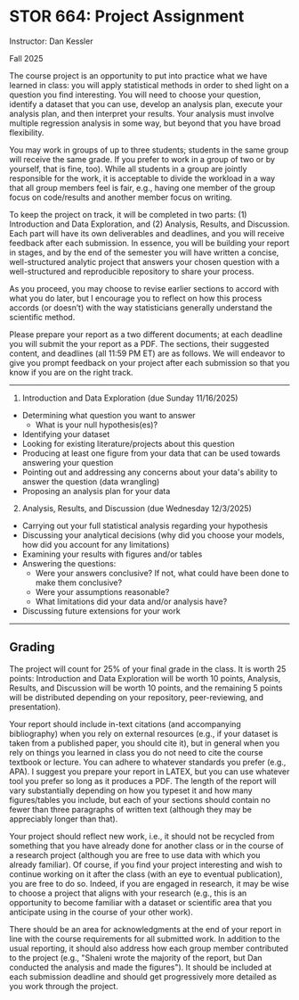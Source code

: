 # STOR 664: Project Assignment

Instructor: Dan Kessler

Fall 2025

The course project is an opportunity to put into practice what we have
learned in class: you will apply statistical methods in order to shed light
on a question you find interesting. You will need to choose your question,
identify a dataset that you can use, develop an analysis plan, execute your
analysis plan, and then interpret your results. Your analysis must involve
multiple regression analysis in some way, but beyond that you have broad
flexibility. 

You may work in groups of up to three students; students in the
same group will receive the same grade. If you prefer to work in a group
of two or by yourself, that is fine, too). While all students in a group are jointly responsible for the work, it is acceptable to divide the workload in
a way that all group members feel is fair, e.g., having one member of the
group focus on code/results and another member focus on writing.

To keep the project on track, it will be completed in two parts: (1) Introduction and Data Exploration, and (2) Analysis, Results, and Discussion. Each part will have its own deliverables and deadlines, and you will receive feedback after each submission. In essence, you will be building your report in stages, and by the end of the semester you will have written a concise, well-structured analytic project that answers your chosen question with a well-structured and reproducible repository to share your process.

As you proceed, you may choose to revise earlier sections to
accord with what you do later, but I encourage you to reflect on how this
process accords (or doesn’t) with the way statisticians generally understand
the scientific method.

Please prepare your report as a two different documents; at each deadline you will submit the your report as a PDF. The sections, their suggested content, and deadlines (all 11:59 PM ET) are as follows. We will endeavor to give you prompt feedback on your project after each submission so that you know if you are on the right track.

---

1) Introduction and Data Exploration (due Sunday 11/16/2025)
- Determining what question you want to answer
  - What is your null hypothesis(es)?
- Identifying your dataset
- Looking for existing literature/projects about this question
- Producing at least one figure from your data that can be used towards answering your question
- Pointing out and addressing any concerns about your data's ability to answer the question (data wrangling)
- Proposing an analysis plan for your data

2) Analysis, Results, and Discussion (due Wednesday 12/3/2025)
- Carrying out your full statistical analysis regarding your hypothesis
- Discussing your analytical decisions (why did you choose your models, how did you account for any limitations)
- Examining your results with figures and/or tables
- Answering the questions:
    - Were your answers conclusive? If not, what could have been done to make them conclusive?
    - Were your assumptions reasonable?
    - What limitations did your data and/or analysis have?
- Discussing future extensions for your work

---

## Grading 

The project will count for 25% of your final grade in the class.
It is worth 25 points: Introduction and Data Exploration will be worth 10 points, Analysis, Results, and Discussion will be worth 10 points, and the remaining 5 points will be distributed depending on your repository, peer-reviewing, and presentation).

Your report should include in-text citations (and accompanying bibliography) when you rely on external resources (e.g., if your dataset is taken from a published paper, you should cite it), but in general when you rely
on things you learned in class you do not need to cite the course textbook
or lecture. You can adhere to whatever standards you prefer (e.g., APA).
I suggest you prepare your report in LATEX, but you can use whatever tool
you prefer so long as it produces a PDF. The length of the report will vary
substantially depending on how you typeset it and how many figures/tables
you include, but each of your sections should contain no fewer than three
paragraphs of written text (although they may be appreciably longer than
that).

Your project should reflect new work, i.e., it should not be recycled from
something that you have already done for another class or in the course of a
research project (although you are free to use data with which you already
familiar). Of course, if you find your project interesting and wish to continue
working on it after the class (with an eye to eventual publication), you are
free to do so. Indeed, if you are engaged in research, it may be wise to
choose a project that aligns with your research (e.g., this is an opportunity
to become familiar with a dataset or scientific area that you anticipate using
in the course of your other work).

There should be an area for acknowledgments at the end of your report in
line with the course requirements for all submitted work. In addition to the
usual reporting, it should also address how each group member contributed
to the project (e.g., "Shaleni wrote the majority of the report, but Dan
conducted the analysis and made the figures"). It should be included at
each submission deadline and should get progressively more detailed as you
work through the project.

